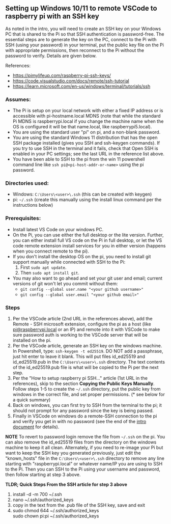 ## Setting up Windows 10/11 to remote VSCode to raspberry pi with an SSH key

As noted in the intro, you will need to create an SSH key on your Windows PC that is shared to the Pi so that SSH authentication is password-free.  The essential steps are to generate the key on the PC, connect to the Pi with SSH (using your password) in your terminal, put the public key file on the Pi with appropriate permissions, then reconnect to the Pi without the password to verify.  Details are given below.

References:
* https://pimylifeup.com/raspberry-pi-ssh-keys/
* https://code.visualstudio.com/docs/remote/ssh-tutorial
* https://learn.microsoft.com/en-us/windows/terminal/tutorials/ssh

### Assumes:
* The Pi is setup on your local network with either a fixed IP address or is accessible with pi-hostname.local MDNS (note that while the standard Pi MDNS is raspberrypi.local if you change the machine name when the OS is configured it will be that name.local, like raspberrypi5.local).
* You are using the standard user "pi" on pi, and a non-blank password.
* You are using the standard Windows 11 distribution that has the open SSH package installed (gives you SSH and ssh-keygen commands).  If you try to use SSH in the terminal and it fails, check that Open SSH is enabled in your PC settings; see the last URL in the reference list above.
* You have been able to SSH to the pi from the win 11 powershell command line like `ssh pi@<pi-host-addr-or-name>` using the pi password.

### Directories used:
* Windows: `C:\Users\<user>\.ssh`  (this can be created with keygen)
* pi: `~/.ssh` (create this manually using the install linux command per the instructions below)

### Prerequisites:
* Install latest VS Code on your windows PC.
* On the Pi, you can use either the full desktop or the lite version.  Further, you can either install full VS code on the Pi in full desktop, or let the VS code remote extension install services for you in either version (happens when you connect remote to the pi). 
* If you don't install the desktop OS on the pi, you need to install git support manually while connected with SSH to the Pi:
    1. First `sudo apt update`.
    2. Then `sudo apt install git`.
* You may also want to go ahead and set your git user and email; current versions of git won't let you commit without them:
    * `git config --global user.name "<your github username>"`
    * `git config --global user.email "<your github email>"`


### Steps
1. Per the VSCode article (2nd URL in the references above), add the Remote - SSH microsoft extension, configure the pi as a host (like pi@raspberrypi.local or an IP) and remote into it with VSCode to make sure password auth is working to the VSCode server that will be installed on the pi.
2. Per the VSCode article, generate an SSH key on the windows machine.  In Powershell, type: 
`ssh-keygen -t ed25519`. DO NOT add a passphrase, just hit enter to leave it blank.  This will put files id_ed25519 and id_ed25519.pub in the `C:\Users\<user>\.ssh` directory.  The text contents of the id_ed25519.pub file is what will be copied to the Pi per the next step.
3. Per the "How to setup raspberry pi SSH..." article (1st URL in the references), skip to the section **Copying the Public Keys Manually**.  Follow steps 1-5 to create the `~/.ssh` directory, put the public key from windows in the correct file, and set proper permissions. (* see below for a quick summary)
4. Back on windows, you can first try to SSH from the terminal to the pi; it should not prompt for any password since the key is being passed.
5. Finally in VSCode on windows do a remote-SSH connection to the pi and verify you get in with no password (see the end of the [intro document](README.md) for details).

**NOTE** To revert to password login remove the file from `~/.ssh` on the pi.  You can also remove the id_ed25519 files from the directory on the windows machine to keep it all clean.  Alternately, if you need to re-image your Pi but want to keep the SSH key you generated previously, just edit the "known_hosts" file in the `C:\Users\<user>\.ssh` directory to remove any line starting with "raspberrypi.local" or whatever name/IP you are using to SSH to the Pi.  Then you can SSH to the Pi using your username and password, then follow starting at step 3 above. 

**TLDR; Quick Steps From the SSH article for step 3 above**
1. install -d -m 700 ~/.ssh
2. nano ~/.ssh/authorized_keys
3. copy in the text from the .pub file of the SSH key, save and exit
4. sudo chmod 644 ~/.ssh/authorized_keys  
sudo chown pi:pi ~/.ssh/authorized_keys

